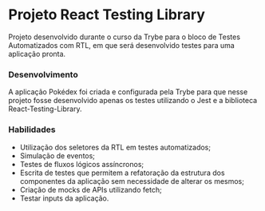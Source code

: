 # Projeto React Testing Library

Projeto desenvolvido durante o curso da Trybe para o bloco de Testes Automatizados com RTL, em que será desenvolvido testes para uma aplicação pronta.

### Desenvolvimento

A aplicação Pokédex foi criada e configurada pela Trybe para que nesse projeto fosse desenvolvido apenas os testes utilizando o Jest e a biblioteca React-Testing-Library.

### Habilidades

* Utilização dos seletores da RTL em testes automatizados;
* Simulação de eventos;
* Testes de fluxos lógicos assíncronos;
* Escrita de testes que permitem a refatoração da estrutura dos componentes da aplicação sem necessidade de alterar os mesmos;
* Criação de mocks de APIs utilizando fetch;
* Testar inputs da aplicação.